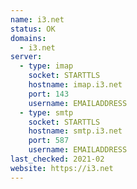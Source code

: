 ```yaml
---
name: i3.net
status: OK
domains:
  - i3.net
server:
  - type: imap
    socket: STARTTLS
    hostname: imap.i3.net
    port: 143
    username: EMAILADDRESS
  - type: smtp
    socket: STARTTLS
    hostname: smtp.i3.net
    port: 587
    username: EMAILADDRESS
last_checked: 2021-02
website: https://i3.net
---
```

